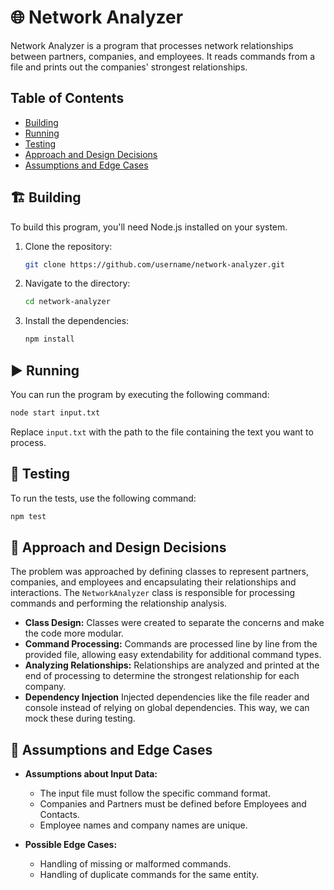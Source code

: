 # 🌐 Network Analyzer

Network Analyzer is a program that processes network relationships between partners, companies, and employees. It reads commands from a file and prints out the companies' strongest relationships.

## Table of Contents

- [Building](#building)
- [Running](#running)
- [Testing](#testing)
- [Approach and Design Decisions](#approach-and-design-decisions)
- [Assumptions and Edge Cases](#assumptions-and-edge-cases)

## 🏗️ Building

To build this program, you'll need Node.js installed on your system.

1. Clone the repository:

   ```bash
   git clone https://github.com/username/network-analyzer.git
   ```

2. Navigate to the directory:

   ```bash
   cd network-analyzer
   ```

3. Install the dependencies:

   ```bash
   npm install
   ```

## ▶️ Running

You can run the program by executing the following command:

```bash
node start input.txt
```

Replace `input.txt` with the path to the file containing the text you want to process.

## 🧪 Testing

To run the tests, use the following command:

```bash
npm test
```

## 🧠 Approach and Design Decisions

The problem was approached by defining classes to represent partners, companies, and employees and encapsulating their relationships and interactions. The `NetworkAnalyzer` class is responsible for processing commands and performing the relationship analysis.

- **Class Design:** Classes were created to separate the concerns and make the code more modular.
- **Command Processing:** Commands are processed line by line from the provided file, allowing easy extendability for additional command types.
- **Analyzing Relationships:** Relationships are analyzed and printed at the end of processing to determine the strongest relationship for each company.
- **Dependency Injection** Injected dependencies like the file reader and console instead of relying on global dependencies. This way, we can mock these during testing.

## 📝 Assumptions and Edge Cases

- **Assumptions about Input Data:**

  - The input file must follow the specific command format.
  - Companies and Partners must be defined before Employees and Contacts.
  - Employee names and company names are unique.

- **Possible Edge Cases:**
  - Handling of missing or malformed commands.
  - Handling of duplicate commands for the same entity.
